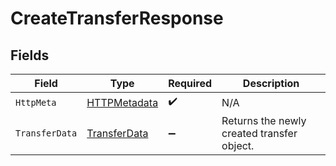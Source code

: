 # CreateTransferResponse


## Fields

| Field                                                   | Type                                                    | Required                                                | Description                                             |
| ------------------------------------------------------- | ------------------------------------------------------- | ------------------------------------------------------- | ------------------------------------------------------- |
| `HttpMeta`                                              | [HTTPMetadata](../../Models/Components/HTTPMetadata.md) | :heavy_check_mark:                                      | N/A                                                     |
| `TransferData`                                          | [TransferData](../../Models/Components/TransferData.md) | :heavy_minus_sign:                                      | Returns the newly created transfer object.              |